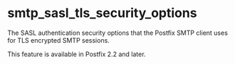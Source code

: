 # smtp_sasl_tls_security_options 

 The SASL authentication security options that the Postfix SMTP
client uses for TLS encrypted SMTP sessions. 

 This feature is available in Postfix 2.2 and later.  


